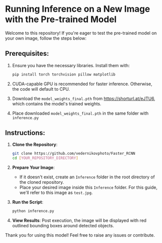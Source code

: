 # Running Inference on a New Image with the Pre-trained Model

Welcome to this repository! If you're eager to test the pre-trained model on your own image, follow the steps below:

## Prerequisites:

1. Ensure you have the necessary libraries. Install them with:
    ```bash
    pip install torch torchvision pillow matplotlib
    ```

2. CUDA-capable GPU is recommended for faster inference. Otherwise, the code will default to CPU.

3. Download the `model_weights_final.pth` from https://shorturl.at/eJTU6, which contains the model's trained weights.

4. Place downloaded `model_weights_final.pth` in the same folder with `inference.py` 
## Instructions:

1. **Clone the Repository**:
    ```bash
    git clone https://github.com/vedernikovphoto/Faster_RCNN
    cd [YOUR_REPOSITORY_DIRECTORY]
    ```

2. **Prepare Your Image**:
    - If it doesn't exist, create an `Inference` folder in the root directory of the cloned repository.
    - Place your desired image inside this `Inference` folder. For this guide, we'll refer to this image as `test.jpg`.

3. **Run the Script**:
    ```bash
    python inference.py
    ```

4. **View Results**:
    Post execution, the image will be displayed with red outlined bounding boxes around detected objects.

Thank you for using this model! Feel free to raise any issues or contribute.


